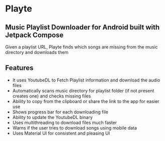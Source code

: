 # Playte

## **Music Playlist Downloader for Android built with Jetpack Compose**

Given a playlist URL, Playte finds which songs are missing from the music directory and downloads them

## Features
- It uses YoutubeDL to Fetch Playlist information and download the audio files
- Automatically scans music directory for playlist folder (if not present creates one) and checks missing files
- Ability to copy from the clipboard or share the link to the app for easier use
- Shows progress bar for each downloading file
- Ability to update the YoutubeDL binary
- Uses multithreading to download files much faster
- Warns if the user tries to download songs using mobile data
- Uses Material UI for consistent and pleasing UI
